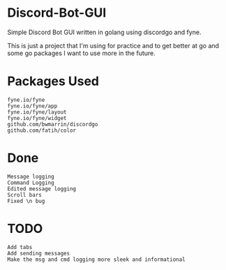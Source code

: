 # Discord-Bot-GUI
Simple Discord Bot GUI written in golang using discordgo and fyne.

This is just a project that I'm using for practice and to get better at go and some go packages I want to use more in the future.


# Packages Used

```
fyne.io/fyne
fyne.io/fyne/app
fyne.io/fyne/layout
fyne.io/fyne/widget
github.com/bwmarrin/discordgo
github.com/fatih/color
```

# Done

```
Message logging
Command Logging
Edited message logging
Scroll bars
Fixed \n bug
```

# TODO

```
Add tabs
Add sending messages
Make the msg and cmd logging more sleek and informational
```
